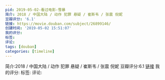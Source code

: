 ```yaml
---
pid: 2019-05-02-看过电影-雪暴
简介: 2018 / 中国大陆 / 动作 犯罪 悬疑 / 崔斯韦 / 张震 倪妮
豆瓣评分: '6.1'
链接: https://movie.douban.com/subject/26899146/
创建时间: '2019-05-02 15:51:07'
我的评分:
标签:
评论:
tags: [douban]
categories: [timeline]
---
```

简介:2018 / 中国大陆 / 动作 犯罪 悬疑 / 崔斯韦 / 张震 倪妮
豆瓣评分:6.1
[链接](https://movie.douban.com/subject/26899146/)
我的评分:
标签:
评论:
